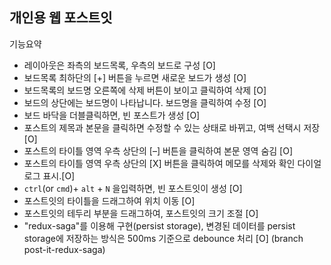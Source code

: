 ## 개인용 웹 포스트잇

기능요약

- 레이아웃은 좌측의 보드목록, 우측의 보드로 구성 [O]
- 보드목록 최하단의 [+] 버튼을 누르면 새로운 보드가 생성 [O]
- 보드목록의 보드명 오른쪽에 삭제 버튼이 보이고 클릭하여 삭제 [O]
- 보드의 상단에는 보드명이 나타납니다. 보드명을 클릭하여 수정 [O]
- 보드 바닥을 더블클릭하면, 빈 포스트가 생성 [O]
- 포스트의 제목과 본문을 클릭하면 수정할 수 있는 상태로 바뀌고, 여백 선택시 저장 [O]
- 포스트의 타이틀 영역 우측 상단의 [–] 버튼을 클릭하여 본문 영역 숨김 [O]
- 포스트의 타이틀 영역 우측 상단의 [X] 버튼을 클릭하여 메모를 삭제와 확인 다이얼로그 표시.[O]
- `ctrl`(or `cmd`)+ `alt` + `N` 을입력하면, 빈 포스트잇이 생성 [O]
- 포스트잇의 타이틀을 드래그하여 위치 이동 [O]
- 포스트잇의 테두리 부분을 드래그하여, 포스트잇의 크기 조절 [O]
- "redux-saga"를 이용해 구현(persist storage), 변경된 데이터를 persist storage에 저장하는 방식은 500ms 기준으로 debounce 처리 [O] (branch post-it-redux-saga)

